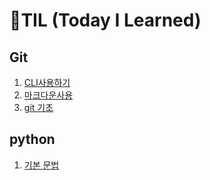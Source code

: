 # **🌱TIL (Today I Learned)**



## 	Git

1. [CLI사용하기](./Startcamp/CLI.md)
1. [마크다운사용](Startcamp/마크다운.md)
1. [git 기초](Startcamp/git.md)

## python

1. [기본 문법](./notes/python/0117.md)
